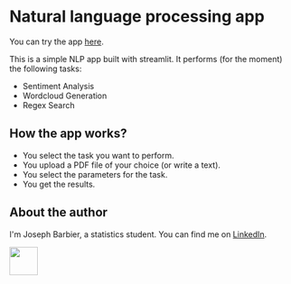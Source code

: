 # Natural language processing app

You can try the app [here](https://josephbarbierdarnal-nlpstreamlit-streamlit-app-5f719o.streamlit.app).

This is a simple NLP app built with streamlit. It performs (for the moment) the following tasks:

- Sentiment Analysis
- Wordcloud Generation 
- Regex Search

## How the app works?

- You select the task you want to perform.
- You upload a PDF file of your choice (or write a text).
- You select the parameters for the task.
- You get the results.

## About the author

I'm Joseph Barbier, a statistics student. You can find me on [LinkedIn](https://www.linkedin.com/in/joseph-barbier-darnal-4ab531224/).

<img src="https://static.wixstatic.com/media/ba568f_87caccf58b97420894d108f77dbed48f~mv2.jpg/v1/crop/x_68,y_58,w_1132,h_1156/fill/w_252,h_262,al_c,q_80,usm_0.66_1.00_0.01,enc_auto/WhatsApp%20Image%202022-09-11%20at%2000_24_edited.jpg"  width="50" height="50">